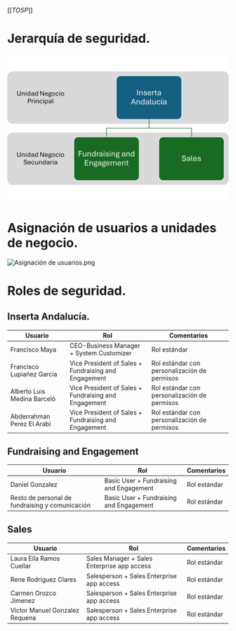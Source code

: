 [[_TOSP_]]

# Jerarquía de seguridad.
![Estructura seguridad.png](/.attachments/Estructura%20seguridad-d752a6d2-4094-4392-91b8-451a2ddcaf4d.png)

# Asignación de usuarios a unidades de negocio.
![Asignación de usuarios.png](/.attachments/Asignación%20de%20usuarios-fd007d20-4c02-40ed-96d9-1762290a18b7.png)

# Roles de seguridad.
## Inserta Andalucía.

| Usuario | Rol | Comentarios |
|--|--|--|
| Francisco Maya | CEO-Business Manager + System Customizer | Rol estándar |
| Francisco Lupiañez Garcia | Vice President of Sales + Fundraising and Engagement | Rol estándar con personalización de permisos |
| Alberto Luis Medina Barceló | Vice President of Sales + Fundraising and Engagement | Rol estándar con personalización de permisos |
| Abderrahman Perez El Arabi | Vice President of Sales + Fundraising and Engagement | Rol estándar con personalización de permisos |

## Fundraising and Engagement
| Usuario | Rol | Comentarios |
|--|--|--|
| Daniel Gonzalez | Basic User + Fundraising and Engagement | Rol estándar |
| Resto de personal de fundraising y comunicación | Basic User + Fundraising and Engagement | Rol estándar |

## Sales
| Usuario | Rol | Comentarios |
|--|--|--|
| Laura Eila Ramos Cuellar | Sales Manager + Sales Enterprise app access | Rol estándar |
| Rene Rodriguez Clares | Salesperson + Sales Enterprise app access | Rol estándar |
| Carmen Orozco Jimenez | Salesperson + Sales Enterprise app access | Rol estándar |
| Victor Manuel Gonzalez Requena | Salesperson + Sales Enterprise app access | Rol estándar |